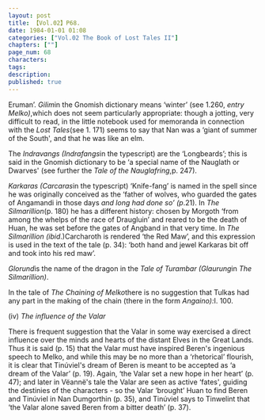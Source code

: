 ```yaml
---
layout: post
title: 【Vol.02】P68.
date: 1984-01-01 01:08
categories: ["Vol.02 The Book of Lost Tales II"]
chapters: [""]
page_num: 68
characters: 
tags: 
description: 
published: true
---
```


<p style="text-indent: 0;">
Eruman’. <I>Gilim</I>in the Gnomish dictionary means ‘winter’ (see 1.260, <I>entry Melko)</I>,which does not seem particularly appropriate: though a jotting, very difficult to read, in the little notebook used for memoranda in connection with the <I>Lost Tales</I>(see 1. 171) seems to say that Nan was a ‘giant of summer of the South', and that he was like an elm.
</p>

The <I>Indravangs (Indrafangs</I>in the typescript) are the ‘Longbeards’; this is said in the Gnomish dictionary to be ‘a special name of the Nauglath or Dwarves' (see further the <I>Tale of the Nauglafring</I>,p. 247).

<I>Karkaras (Carcaras</I>in the typescript) ‘Knife-fang’ is named in the spell since he was originally conceived as the ‘father of wolves, who guarded the gates of Angamandi in those days <I>and long had done so’ (p</I>.21). In <I>The Silmarillion</I>(p. 180) he has a different history: chosen by Morgoth ‘from among the whelps of the race of Draugluin’ and reared to be the death of Huan, he was set before the gates of Angband in that very time. In <I>The Silmarillion (ibid</I>.)Carcharoth is rendered ‘the Red Maw’, and this expression is used in the text of the tale (p. 34): ‘both hand and jewel Karkaras bit off and took into his red maw’.

<I>Glorund</I>is the name of the dragon in the <I>Tale of Turambar (Glaurung</I>in <I>The Silmarillion)</I>.

In the tale of <I>The Chaining of Melko</I>there is no suggestion that Tulkas had any part in the making of the chain (there in the form <I>Angaino):</I>I. 100.

(iv)    <I>The influence of the Valar</I>

There is frequent suggestion that the Valar in some way exercised a direct influence over the minds and hearts of the distant Elves in the Great Lands. Thus it is said (p. 15) that the Valar must have inspired Beren's ingenious speech to Melko, and while this may be no more than a ‘rhetorical’ flourish, it is clear that Tinúviel's dream of Beren is meant to be accepted as ‘a dream of the Valar’ (p. 19). Again, ‘the Valar set a new hope in her heart’ (p. 47); and later in Vëannë's tale the Valar are seen as active ‘fates', guiding the destinies of the characters - so the Valar ‘brought’ Huan to find Beren and Tinúviel in Nan Dumgorthin (p. 35), and Tinúviel says to Tinwelint that ‘the Valar alone saved Beren from a bitter death’ (p. 37).

